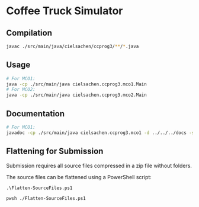# Coffee Truck Simulator

## Compilation

```bash
javac ./src/main/java/cielsachen/ccprog3/**/*.java
```

## Usage

```bash
# For MCO1:
java -cp ./src/main/java cielsachen.ccprog3.mco1.Main
# For MCO2:
java -cp ./src/main/java cielsachen.ccprog3.mco2.Main
```

## Documentation

```bash
# For MCO1:
javadoc -cp ./src/main/java cielsachen.ccprog3.mco1 -d ../../../docs -subpackages cielsachen.ccprog3.mco1.controller cielsachen.ccprog3.mco1.exception cielsachen.ccprog3.mco1.helper cielsachen.ccprog3.mco1.model cielsachen.ccprog3.mco1.model.coffee cielsachen.ccprog3.mco1.service cielsachen.ccprog3.mco1.util
```

## Flattening for Submission

Submission requires all source files compressed in a zip file without folders.

The source files can be flattened using a PowerShell script:

```pwsh
.\Flatten-SourceFiles.ps1
```

```bash
pwsh ./Flatten-SourceFiles.ps1
```
